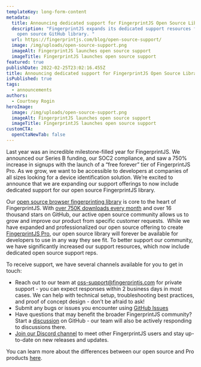 ```yaml
---
templateKey: long-form-content
metadata:
  title: Announcing dedicated support for FingerprintJS Open Source Library
  description: "FingerprintJS expands its dedicated support resources for their
    open source GitHub library. "
  url: https://fingerprintjs.com/blog/open-source-support/
  image: /img/uploads/open-source-support.png
  imageAlt: FingerprintJS launches open source support
  imageTitle: FingerprintJS launches open source support
featured: true
publishDate: 2022-02-25T23:02:16.455Z
title: Announcing dedicated support for FingerprintJS Open Source Library
isPublished: true
tags:
  - announcements
authors:
  - Courtney Rogin
heroImage:
  image: /img/uploads/open-source-support.png
  imageAlt: FingerprintJS launches open source support
  imageTitle: FingerprintJS launches open source support
customCTA:
  openCtaNewTab: false
---
```

Last year was an incredible milestone-filled year for FingerprintJS. We announced our Series B funding, our SOC2 compliance, and saw a 750% increase in signups with the launch of a “free forever” tier of FingerprintJS Pro. As we grow, we want to be accessible to developers at companies of all sizes looking for a device identification solution. We’re excited to announce that we are expanding our support offerings to now include dedicated support for our open source FingerprintJS library. 

Our [open source browser fingerprinting library](https://github.com/fingerprintjs/fingerprintjs) is core to the heart of FingerprintJS. With [over 750K downloads every month](https://www.npmjs.com/package/@fingerprintjs/fingerprintjs) and over 16 thousand stars on GitHub, our active open source community allows us to grow and improve our product from specific customer requests.  While we have expanded and professionalized our open source offering to create [FingerprintJS Pro](https://dev.fingerprintjs.com/docs/pro-vs-open-source), our open source library will forever be available for developers to use in any way they see fit. To better support our community, we have significantly increased our support resources, which now include dedicated open source support reps.

To receive support, we have several channels available for you to get in touch: 

* Reach out to our team at [oss-support@fingerprintjs.com](mailto:oss-support@fingerprintjs.com) for private support - you can expect responses within 2 business days in most cases. We can help with technical setup, troubleshooting best practices, and proof of concept design - don’t be afraid to ask!
* Submit any bugs or issues you encounter using [GitHub Issues](https://github.com/fingerprintjs/fingerprintjs/issues)
* Have questions that may benefit the broader FingerprintJS community? Start a [discussion](https://github.com/fingerprintjs/fingerprintjs/discussions) on GitHub - our team will also be actively responding to discussions there.
* [Join our Discord channel](https://discord.gg/ad6R2ttHVX) to meet other FingerprintJS users and stay up-to-date on new releases and updates.

You can learn more about the differences between our open source and Pro products [here](https://dev.fingerprintjs.com/docs/pro-vs-open-source).